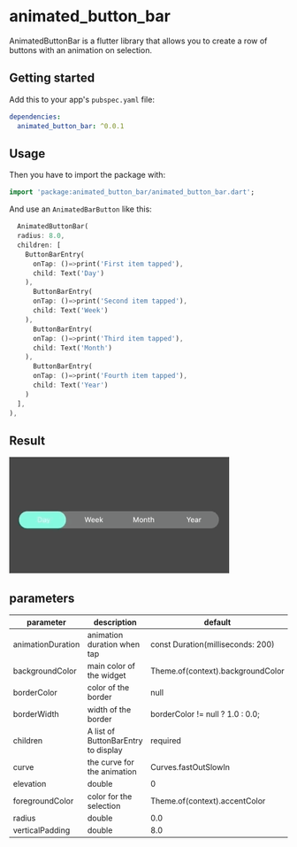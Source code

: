 # animated_button_bar

AnimatedButtonBar is a flutter library that allows you to create a row of buttons with an animation on selection.

##  Getting started

Add this to your app's `pubspec.yaml` file:
```yaml
dependencies:
  animated_button_bar: ^0.0.1
```

## Usage

Then you have to import the package with:

```dart
import 'package:animated_button_bar/animated_button_bar.dart';
```

And use an `AnimatedBarButton` like this:
```dart
  AnimatedButtonBar(
  radius: 8.0,
  children: [
    ButtonBarEntry(
      onTap: ()=>print('First item tapped'),
	  child: Text('Day')
    ),
	  ButtonBarEntry(
      onTap: ()=>print('Second item tapped'),
	  child: Text('Week')
    ),
	  ButtonBarEntry(
      onTap: ()=>print('Third item tapped'),
	  child: Text('Month')
    ),
	  ButtonBarEntry(
      onTap: ()=>print('Fourth item tapped'),
	  child: Text('Year')
    )
  ],
),
```

## Result

![](example.gif)

## parameters
| parameter                  | description                                                                           | default                                                                                                                                                                               |
| -------------------------- | ------------------------------------------------------------------------------------- | ------------------------------------------------------------------------------------------------------------------------------------------------------------------------------------- |
| animationDuration          | animation duration when tap                                            | const Duration(milliseconds: 200)                                                                                                                                                    |
| backgroundColor                       | main color of the widget                                                                   | Theme.of(context).backgroundColor                                                                                                                                                                                  |
| borderColor                | color of the border                                                                 | null                                                                                                                                                                            |
| borderWidth                | width of the border                                                                 | borderColor != null ? 1.0 : 0.0;                                                                                                                                                                          |
| children                | A list of ButtonBarEntry to display                                                                 | required                                                                                                                                                                          |
| curve                | the curve for the animation                                                                      | Curves.fastOutSlowIn                                                                                                        |
| elevation                | double                                                                     | 0                                                                                                        |
| foregroundColor                | color for the selection                                                                    | Theme.of(context).accentColor                                                                                                       |
| radius                      | double           |    0.0                                                                                                                                                                                   |
| verticalPadding                    | double | 8.0                                                                                                                                                                                 |
